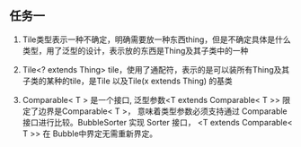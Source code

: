 ## 任务一

1. Tile类型表示一种不确定，明确需要放一种东西thing，但是不确定具体是什么类型，用了泛型的设计，表示放的东西是Thing及其子类中的一种

2. Tile<? extends Thing> tile，使用了通配符，表示的是可以装所有Thing及其子类的某种的tile，是Tile<Thing> 以及Tile<xx>(x extends Thing) 的基类

3. Comparable< T > 是一个接口, 泛型参数<T extends Comparable< T >> 限定了边界是Comparable< T >， 意味着类型参数必须支持通过 Comparable 接口进行比较。BubbleSorter 实现 Sorter 接口， <T extends Comparable< T >> 在 Bubble中界定无需重新界定。

